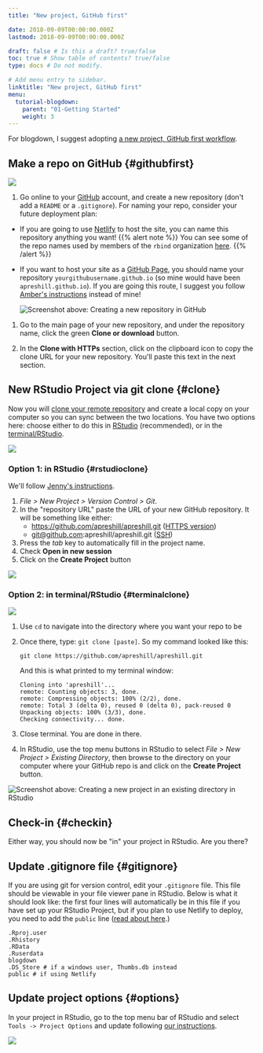 ```yaml
---
title: "New project, GitHub first"

date: 2018-09-09T00:00:00.000Z
lastmod: 2018-09-09T00:00:00.000Z

draft: false # Is this a draft? true/false
toc: true # Show table of contents? true/false
type: docs # Do not modify.

# Add menu entry to sidebar.
linktitle: "New project, GitHub first"
menu:
  tutorial-blogdown:
    parent: "01-Getting Started"
    weight: 3
---
```



For blogdown, I suggest adopting [a new project, GitHub first workflow](http://happygitwithr.com/new-github-first.html). 

## Make a repo on GitHub {#githubfirst}

![](/img/tutorials/blogdown-signpost-1.png)


1. Go online to your [GitHub](https://github.com) account, and create a new repository (don't add a `README` or a `.gitignore`). For naming your repo, consider your future deployment plan:

  * If you are going to use [Netlify](https://www.netlify.com) to host the site, you can name this repository anything you want! 
  {{% alert note %}}
  You can see some of the repo names used by members of the `rbind` organization [here](https://github.com/rbind/repositories). 
  {{% /alert %}}
  * If you want to host your site as a [GitHub Page](https://pages.github.com), you should name your repository `yourgithubusername.github.io` (so mine would have been `apreshill.github.io`). If you are going this route, I suggest you follow [Amber's instructions](https://proquestionasker.github.io/blog/Making_Site/) instead of mine!
    


    ![Screenshot above: Creating a new repository in GitHub](/img/posts/2017-06-12-up-and-running-with-blogdown/github-new-repo.png)

1. Go to the main page of your new repository, and under the repository name, click the green **Clone or download** button.

1. In the **Clone with HTTPs** section, click on the clipboard icon to copy the clone URL for your new repository. You'll paste this text in the next section.

## New RStudio Project via git clone {#clone}

Now you will [clone your remote repository](https://help.github.com/articles/cloning-a-repository/) and create a local copy on your computer so you can sync between the two locations. You have two options here: choose either to do this in [RStudio](#rstudioclone) (recommended), or in the [terminal/RStudio](#terminalclone).

![](/img/tutorials/blogdown-signpost-2.png)

### Option 1: in RStudio {#rstudioclone}

We'll follow [Jenny's instructions](http://happygitwithr.com/new-github-first.html#new-rstudio-project-via-git-clone).

1. _File > New Project > Version Control > Git_. 
1. In the "repository URL" paste the URL of your new GitHub repository. It will be something like either:
    - https://github.com/apreshill/apreshill.git ([HTTPS version](http://happygitwithr.com/credential-caching.html))
    - git@github.com:apreshill/apreshill.git ([SSH](http://happygitwithr.com/ssh-keys.html))
1. Press the _tab_ key to automatically fill in the project name.
1. Check **Open in new session**
1. Click on the **Create Project** button

![](/img/tutorials/rstudio-clone.png)



### Option 2: in terminal/RStudio {#terminalclone}

![](/img/tutorials/blogdown-signpost-2-alt.png)

1. Use `cd` to navigate into the directory where you want your repo to be

1. Once there, type: `git clone [paste]`. So my command looked like this:

    ```
    git clone https://github.com/apreshill/apreshill.git
    ```

    And this is what printed to my terminal window:

    ```
    Cloning into 'apreshill'...
    remote: Counting objects: 3, done.
    remote: Compressing objects: 100% (2/2), done.
    remote: Total 3 (delta 0), reused 0 (delta 0), pack-reused 0
    Unpacking objects: 100% (3/3), done.
    Checking connectivity... done.
    ```

1. Close terminal. You are done in there.

1. In RStudio, use the top menu buttons in RStudio to select _File > New Project > Existing Directory_, then browse to the directory on your computer where your GitHub repo is and click on the **Create Project** button.

![Screenshot above: Creating a new project in an existing directory in RStudio](/img/posts/2017-06-12-up-and-running-with-blogdown/r-project-existing-directory.png)

## Check-in {#checkin}

Either way, you should now be "in" your project in RStudio. Are you there?

## Update .gitignore file {#gitignore}

If you are using git for version control, edit your `.gitignore` file. This file should be viewable in your file viewer pane in RStudio. Below is what it should look like: the first four lines will automatically be in this file if you have set up your RStudio Project, but if you plan to use Netlify to deploy, you need to add the `public` line ([read about here](https://bookdown.org/yihui/blogdown/version-control.html).)

```
.Rproj.user
.Rhistory
.RData
.Ruserdata
blogdown
.DS_Store # if a windows user, Thumbs.db instead
public # if using Netlify
```

## Update project options {#options}

In your project in RStudio, go to the top menu bar of RStudio and select `Tools -> Project Options` and update following [our instructions](https://bookdown.org/yihui/blogdown/rstudio-ide.html#fig:project-options).

![](https://bookdown.org/yihui/blogdown/images/project-options.png)


